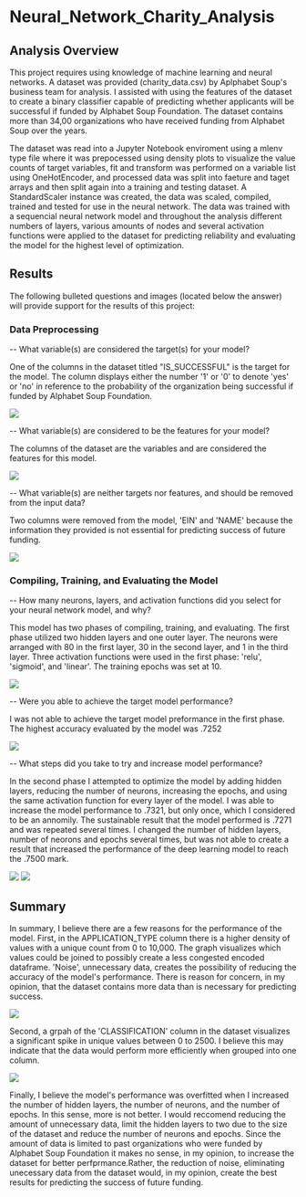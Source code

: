 # Neural_Network_Charity_Analysis

## Analysis Overview
This project requires using knowledge of machine learning and neural networks. A dataset was provided (charity_data.csv) by Aplphabet Soup's business team for analysis. I assisted with using the features of the dataset to create a binary classifier capable of predicting whether applicants will be successful if funded by Alphabet Soup Foundation. The dataset contains more than 34,00 organizations who have received funding from Alphabet Soup over the years. 

The dataset was read into a Jupyter Notebook enviroment using a mlenv type file where it was prepocessed using density plots to visualize the value counts of target variables, fit and transform was performed on a variable list using OneHotEncoder, and processed data was split into faeture and taget arrays and then split again into a training and testing dataset. A StandardScaler instance was created, the data was scaled, compiled, trained and tested for use in the neural network. The data was trained with a sequencial neural network model and throughout the analysis different numbers of layers, various amounts of nodes and several activation functions were applied to the dataset for predicting reliability and evaluating the model for the highest level of optimization.  

## Results 
The following bulleted questions and images (located below the answer) will provide support for the results of this project:

### Data Preprocessing

-- What variable(s) are considered the target(s) for your model?
   
   One of the columns in the dataset titled "IS_SUCCESSFUL" is the target for the model. The column displays either the number '1' or '0' to denote 'yes' or 'no' in                reference to the probability of the organization being successful if funded by Alphabet Soup Foundation.
   
   <img src="Resources/fig2.png">
    
-- What variable(s) are considered to be the features for your model?
   
   The columns of the dataset are the variables and are considered the features for this model. 
   
   <img src="Resources/fig4.png">
    
-- What variable(s) are neither targets nor features, and should be removed from the input data?
   
   Two columns were removed from the model, 'EIN' and 'NAME' because the information they provided is not essential for predicting success of future funding.
   
   <img src="Resources/fig5.png">

### Compiling, Training, and Evaluating the Model
-- How many neurons, layers, and activation functions did you select for your neural network model, and why?
   
   This model has two phases of compiling, training, and evaluating. The first phase utilized two hidden layers and one outer layer. The neurons were arranged with 80 in the        first layer, 30 in the second layer, and 1 in the third layer. Three activation functions were used in the first phase: 'relu', 'sigmoid', and 'linear'. The training epochs was set at 10.
   
   <img src="Resources/fig9.png">
    
-- Were you able to achieve the target model performance?
   
   I was not able to achieve the target model preformance in the first phase. The highest accuracy evaluated by the model was .7252
   
   <img src="Resources/fig8.png">

-- What steps did you take to try and increase model performance?
   
   In the second phase I attempted to optimize the model by adding hidden layers, reducing the number of neurons, increasing the epochs, and using the same activation function      for every layer of the model. I was able to increase the model performance to .7321, but only once, which I considered to be an annomily. The sustainable result that the model performed is .7271 and was repeated several times. I changed the number of hidden layers, number of neorons and epochs several times, but was not able to create a result that increased the performance of the deep learning model to reach the .7500 mark. 
   
   <img src="Resources/fig3.png">
   
   <img src="Resources/fig1.png">


## Summary
In summary, I believe there are a few reasons for the performance of the model. First, in the APPLICATION_TYPE column there is a higher density of values with a unique count from 0 to 10,000. The graph visualizes which values could be joined to possibly create a less congested encoded dataframe. 'Noise', unnecessary data, creates the possibility of reducing the accuracy of the model's performance. There is reason for concern, in my opinion, that the dataset contains more data than is necessary for predicting success. 

<img src="Resources/fig6.png">


Second, a grpah of the 'CLASSIFICATION' column in the dataset visualizes a significant spike in unique values between 0 to 2500. I believe this may indicate that the data would perform more efficiently when grouped into one column. 

<img src="Resources/fig7.png">

Finally, I believe the model's performance was overfitted when I increased the number of hidden layers, the number of neurons, and the number of epochs. In this sense, more is not better. I would reccomend reducing the amount of unnecessary data, limit the hidden layers to two due to the size of the dataset and reduce the number of neurons and epochs. Since the amount of data is limited to past organizations who were funded by Alphabet Soup Foundation it makes no sense, in my opinion, to increase the dataset for better perfprmance.Rather, the reduction of noise, eliminating unecessary data from the dataset would, in my opinion, create the best results for predicting the success of future funding.
